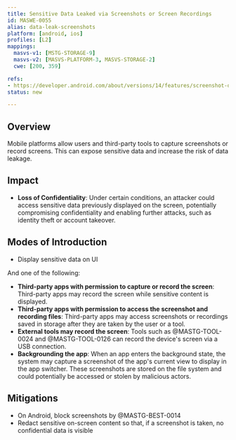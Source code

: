 ```yaml
---
title: Sensitive Data Leaked via Screenshots or Screen Recordings
id: MASWE-0055
alias: data-leak-screenshots
platform: [android, ios]
profiles: [L2]
mappings:
  masvs-v1: [MSTG-STORAGE-9]
  masvs-v2: [MASVS-PLATFORM-3, MASVS-STORAGE-2]
  cwe: [200, 359]

refs:
- https://developer.android.com/about/versions/14/features/screenshot-detection
status: new

---
```


## Overview

Mobile platforms allow users and third-party tools to capture screenshots or record screens. This can expose sensitive data and increase the risk of data leakage.

## Impact

- **Loss of Confidentiality**: Under certain conditions, an attacker could access sensitive data previously displayed on the screen, potentially compromising confidentiality and enabling further attacks, such as identity theft or account takeover.

## Modes of Introduction

- Display sensitive data on UI

And one of the following:

- **Third-party apps with permission to capture or record the screen**: Third-party apps may record the screen while sensitive content is displayed.
- **Third-party apps with permission to access the screenshot and recording files**: Third-party apps may access screenshots or recordings saved in storage after they are taken by the user or a tool.
- **External tools may record the screen**: Tools such as @MASTG-TOOL-0024 and @MASTG-TOOL-0126 can record the device's screen via a USB connection.
- **Backgrounding the app**: When an app enters the background state, the system may capture a screenshot of the app's current view to display in the app switcher. These screenshots are stored on the file system and could potentially be accessed or stolen by malicious actors.

## Mitigations

- On Android, block screenshots by @MASTG-BEST-0014
- Redact sensitive on-screen content so that, if a screenshot is taken, no confidential data is visible
